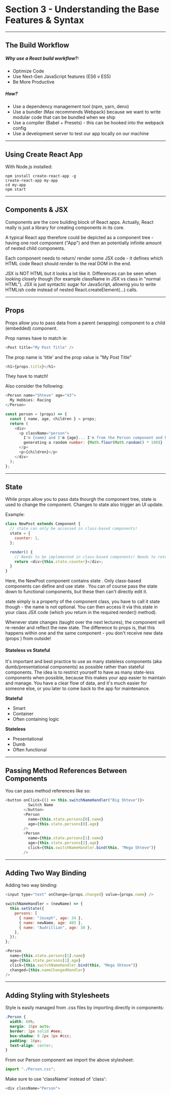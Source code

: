 # Section 3 - Understanding the Base Features & Syntax

---

## The Build Workflow

##### Why use a React build workflow?:

- Optimize Code
- Use Next-Gen JavaScript features (ES6 v ES5)
- Be More Productive

##### How?

- Use a dependency management tool (npm, yarn, deno)
- Use a bundler (Max recommends Webpack) because we want to write modular code that can be bundled when we ship
- Use a compiler (Babel + Presets) - this can be hooked into the webpack config
- Use a development server to test our app locally on our machine

---

## Using Create React App

With Node.js installed:

```console
npm install create-react-app -g
create-react-app my-app
cd my-app
npm start
```

---

## Components & JSX

Components are the core building block of React apps. Actually, React really is just a library for creating components in its core.

A typical React app therefore could be depicted as a component tree - having one root component ("App") and then an potentially infinite amount of nested child components.

Each component needs to return/ render some JSX code - it defines which HTML code React should render to the real DOM in the end.

JSX is NOT HTML but it looks a lot like it. Differences can be seen when looking closely though (for example className in JSX vs class in "normal HTML"). JSX is just syntactic sugar for JavaScript, allowing you to write HTMLish code instead of nested React.createElement(...) calls.

---

## Props

Props allow you to pass data from a parent (wrapping) component to a child (embedded) component.

Prop names have to match ie:

```javascript
<Post title="My Post Title" />
```

The prop name is 'title' and the prop value is "My Post Title"

```javascript
<h1>{props.title}</h1>
```

They have to match!

Also consider the following:

```javascript
<Person name="Shteve" age="43">
  My Hobbies: Racing
</Person>
```

```javascript
const person = (props) => {
  const { name, age, children } = props;
  return (
    <div>
      <p className="person">
        I'm {name} and I'm {age}... I'm from the Person component and here I am
        generating a random number: {Math.floor(Math.random() * 100)}
      </p>
      <p>{children}</p>
    </div>
  );
};
```

---

## State

While props allow you to pass data thourgh the component tree, state is used to change the component. Changes to state also trigger an UI update.

Example:

```javascript
class NewPost extends Component {
  // state can only be accessed in class-based components!
  state = {
    counter: 1,
  };

  render() {
    // Needs to be implemented in class-based components! Needs to return some JSX!
    return <div>{this.state.counter}</div>;
  }
}
```

Here, the NewPost component contains state . Only class-based components can define and use state . You can of course pass the state down to functional components, but these then can't directly edit it.

state simply is a property of the component class, you have to call it state though - the name is not optional. You can then access it via this.state in your class JSX code (which you return in the required render() method).

Whenever state changes (taught over the next lectures), the component will re-render and reflect the new state. The difference to props is, that this happens within one and the same component - you don't receive new data (props ) from outside!

#### Stateless vs Stateful

It's important and best practice to use as many stateless components (aka dumb/presentational components) as possible rather than stateful components. The idea is to restrict yourself to have as many state-less components when possible, because this makes your app easier to maintain and manage. You have a clear flow of data, and it's much easier for someone else, or you later to come back to the app for maintenance.

**Stateful**

- Smart
- Container
- Often containing logic

**Stateless**

- Presentational
- Dumb
- Often functional

---

## Passing Method References Between Components

You can pass method references like so:

```javascript
<button onClick={() => this.switchNameHandler("Big Shteve")}>
          Switch Name
        </button>
        <Person
          name={this.state.persons[0].name}
          age={this.state.persons[0].age}
        />
        <Person
          name={this.state.persons[1].name}
          age={this.state.persons[1].age}
          click={this.switchNameHandler.bind(this, "Mega Shteve")}
        />
```

---

## Adding Two Way Binding

Adding two way binding:

```javascript
<input type="text" onChange={props.changed} value={props.name} />
```

```javascript
switchNameHandler = (newName) => {
  this.setState({
    persons: [
      { name: "Joseph", age: 34 },
      { name: newName, age: 403 },
      { name: "Audrillian", age: 30 },
    ],
  });
};
```

```javascript
<Person
  name={this.state.persons[1].name}
  age={this.state.persons[1].age}
  click={this.switchNameHandler.bind(this, "Mega Shteve")}
  changed={this.nameChangedHandler}
/>
```

---

## Adding Styling with Stylesheets

Style is easily managed from .css files by importing directly in components:

```css
.Person {
  width: 60%;
  margin: 16px auto;
  border: 1px solid #eee;
  box-shadow: 0 2px 3px #ccc;
  padding: 16px;
  text-align: center;
}
```

From our Person component we import the above stylesheet:

```javascript
import "./Person.css";
```

Make sure to use 'className' instead of 'class':

```javascript
<div className="Person">
```
